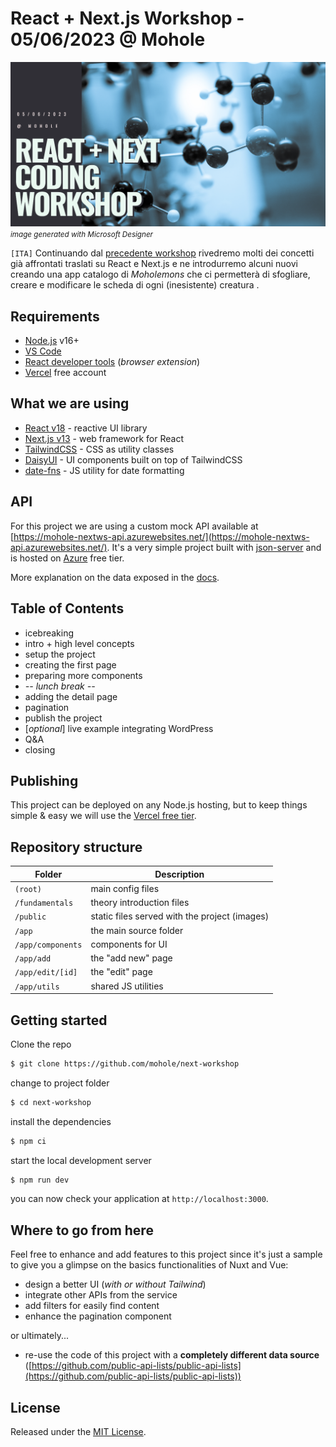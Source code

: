 # React + Next.js Workshop - 05/06/2023 @ Mohole

![workshop poster](_images/hero.png)
<small>_image generated with Microsoft Designer_</small>

`[ITA]`
Continuando dal [precedente workshop](https://github.com/mohole/vue-workshop) rivedremo molti dei concetti già affrontati traslati su React e Next.js e ne introdurremo alcuni nuovi creando una app catalogo di _Moholemons_ che ci permetterà di sfogliare, creare e modificare le scheda di ogni (inesistente) creatura .

## Requirements

- [Node.js](https://nodejs.org/) v16+
- [VS Code](https://code.visualstudio.com/)
- [React developer tools](https://chrome.google.com/webstore/detail/react-developer-tools/fmkadmapgofadopljbjfkapdkoienihi) (_browser extension_)
- [Vercel](https://vercel.com/) free account

## What we are using

- [React v18](https://react.dev/) - reactive UI library
- [Next.js v13](https://nextjs.org/) - web framework for React
- [TailwindCSS](https://tailwindcss.com/) - CSS as utility classes
- [DaisyUI](https://daisyui.com/) - UI components built on top of TailwindCSS
- [date-fns](https://date-fns.org/) - JS utility for date formatting

## API

For this project we are using a custom mock API available at [https://mohole-nextws-api.azurewebsites.net/](https://mohole-nextws-api.azurewebsites.net/). It's a very simple project built with [json-server](https://github.com/typicode/json-server) and is hosted on [Azure](https://azure.microsoft.com/) free tier.

More explanation on the data exposed in the [docs](/fundamentals/2.project.md).

## Table of Contents

- icebreaking
- intro + high level concepts
- setup the project
- creating the first page
- preparing more components
- _-- lunch break --_
- adding the detail page
- pagination
- publish the project
- [*optional*] live example integrating WordPress
- Q&A
- closing

## Publishing

This project can be deployed on any Node.js hosting, but to keep things simple & easy we will use the [Vercel free tier](https://vercel.com/pricing).

## Repository structure

| Folder            | Description                                   |
| ----------------- | --------------------------------------------- |
| `(root)`          | main config files                             |
| `/fundamentals`   | theory introduction files                     |
| `/public`         | static files served with the project (images) |
| `/app`            | the main source folder                        |
| `/app/components` | components for UI                             |
| `/app/add`        | the "add new" page                            |
| `/app/edit/[id]`  | the "edit" page                               |
| `/app/utils`      | shared JS utilities                           |

## Getting started

Clone the repo

```bash
$ git clone https://github.com/mohole/next-workshop
```

change to project folder

```bash
$ cd next-workshop
```

install the dependencies

```bash
$ npm ci
```

start the local development server

```bash
$ npm run dev
```

you can now check your application at `http://localhost:3000`.

## Where to go from here

Feel free to enhance and add features to this project since it's just a sample to give you a glimpse on the basics functionalities of Nuxt and Vue:

- design a better UI (_with or without Tailwind_)
- integrate other APIs from the service
- add filters for easily find content
- enhance the pagination component

or ultimately...

- re-use the code of this project with a **completely different data source** ([https://github.com/public-api-lists/public-api-lists](https://github.com/public-api-lists/public-api-lists))

## License

Released under the [MIT License](LICENSE).
